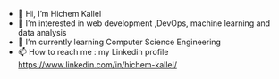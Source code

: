 - 👋 Hi, I’m Hichem Kallel
- 👀 I’m interested in web development ,DevOps, machine learning and data analysis
- 🌱 I’m currently learning Computer Science Engineering  
- 📫 How to reach me : my Linkedin profile https://www.linkedin.com/in/hichem-kallel/
